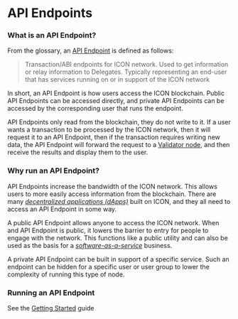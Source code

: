 # API Endpoints

### What is an API Endpoint? <a href="#why-should-i-run-an-ethereum-node" id="why-should-i-run-an-ethereum-node"></a>

From the glossary, an [API Endpoint](https://icon.community/glossary/api-endpoint/) is defined as follows:

> Transaction/ABI endpoints for ICON network. Used to get information or relay information to Delegates. Typically representing an end-user that has services running on or in support of the ICON network

In short, an API Endpoint is how users access the ICON blockchain. Public API Endpoints can be accessed directly, and private API Endpoints can be accessed by the corresponding user that runs the endpoint.

API Endpoints only read from the blockchain, they do not write to it. If a user wants a transaction to be processed by the ICON network, then it will request it to an API Endpoint, then if the transaction requires writing new data, the API Endpoint will forward the request to a [Validator node](validator-nodes.md), and then receive the results and display them to the user.

### Why run an API Endpoint?

API Endpoints increase the bandwidth of the ICON network. This allows users to more easily access information from the blockchain. There are many [_decentralized applications (dApps)_](../../projects/decentralized-applications-dapps/) built on ICON, and they all need to access an API Endpoint in some way.

A public API Endpoint allows anyone to access the ICON network. When and API Endpoint is public, it lowers the barrier to entry for people to engage with the network. This functions like a public utility and can also be used as the basis for a [_software-as-a-service_](https://en.wikipedia.org/wiki/Software\_as\_a\_service) business.

A private API Endpoint can be built in support of a specific service. Such an endpoint can be hidden for a specific user or user group to lower the complexity of running this type of node.

### Running an API Endpoint

See the [Getting Started](../../getting-started/how-to-run-an-api-endpoint.md) guide
